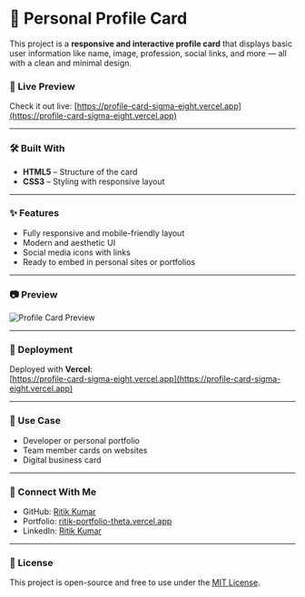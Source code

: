 # 🧾 Personal Profile Card

This project is a **responsive and interactive profile card** that displays basic user information like name, image, profession, social links, and more — all with a clean and minimal design.

### 🔗 Live Preview
Check it out live: [https://profile-card-sigma-eight.vercel.app](https://profile-card-sigma-eight.vercel.app)

---

### 🛠️ Built With

- **HTML5** – Structure of the card
- **CSS3** – Styling with responsive layout


---

### ✨ Features

- Fully responsive and mobile-friendly layout  
- Modern and aesthetic UI  
- Social media icons with links  
- Ready to embed in personal sites or portfolios  

---

### 📷 Preview

![Profile Card Preview](link-to-screenshot-if-any)

---

### 🚀 Deployment

Deployed with **Vercel**:  
[https://profile-card-sigma-eight.vercel.app](https://profile-card-sigma-eight.vercel.app)

---

### 📌 Use Case

- Developer or personal portfolio
- Team member cards on websites
- Digital business card

---

### 🤝 Connect With Me

- GitHub: [Ritik Kumar](https://github.com/Ritikk2110)
- Portfolio: [ritik-portfolio-theta.vercel.app](https://ritik-portfolio-theta.vercel.app)
- LinkedIn: [Ritik Kumar](https://www.linkedin.com/in/ritik-kumar-350425271/)

---

### 📄 License

This project is open-source and free to use under the [MIT License](LICENSE).

